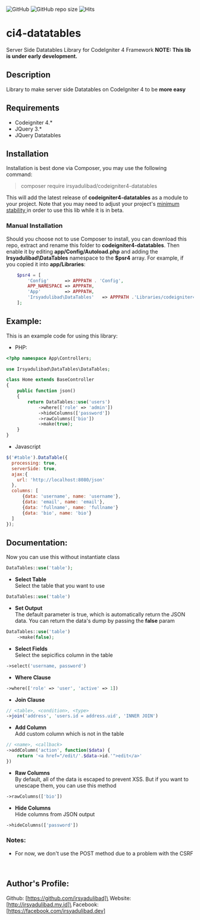 ![GitHub](https://img.shields.io/github/license/irsyadulibad/ci4-datatables)
![GitHub repo size](https://img.shields.io/github/repo-size/irsyadulibad/ci4-datatables?label=size)
![Hits](https://hits.seeyoufarm.com/api/count/incr/badge.svg?url=irsyadulibad/ci4-datatables)

# ci4-datatables
Server Side Datatables Library for CodeIgniter 4 Framework
**NOTE: This lib is under early development.**

## Description
Library to make server side Datatables on CodeIgniter 4 to be **more easy**


## Requirements
* Codeigniter 4.*
* JQuery 3.*
* JQuery Datatables

## Installation
Installation is best done via Composer, you may use the following command:

  > composer require irsyadulibad/codeigniter4-datatables

This will add the latest release of **codeigniter4-datatables** as a module to your project. Note that
you may need to adjust your project's
[minimum stability ](http://webtips.krajee.com/setting-composer-minimum-stability-application/)
in order to use this lib while it is in beta.


### Manual Installation

Should you choose not to use Composer to install, you can download this repo, extract and rename this folder to **codeigniter4-datatables**. 
Then enable it by editing **app/Config/Autoload.php** and adding the **Irsyadulibad\DataTables**
namespace to the **$psr4** array. For example, if you copied it into **app/Libraries**:
```php
    $psr4 = [
        'Config'      => APPPATH . 'Config',
        APP_NAMESPACE => APPPATH,
        'App'         => APPPATH,
        'Irsyadulibad\DataTables'   => APPPATH .'Libraries/codeigniter4-datatables/src',
    ];
```


## Example:
This is an example code for using this library:
* PHP:
```php
<?php namespace App\Controllers;

use Irsyadulibad\DataTables\DataTables;

class Home extends BaseController
{
	public function json()
	{
		return DataTables::use('users')
			->where(['role' => 'admin'])
			->hideColumns(['password'])
			->rawColumns(['bio'])
			->make(true);
	}
}
```

* Javascript
```javascript
$('#table').DataTable({
  processing: true,
  serverSide: true,
  ajax:{
    url: 'http://localhost:8080/json'
  },
  columns: [
	  {data: 'username', name: 'username'},
	  {data: 'email', name: 'email'},
	  {data: 'fullname', name: 'fullname'}
	  {data: 'bio', name: 'bio'}
  ]
});
```


## Documentation:

Now you can use this without instantiate class
```php
DataTables::use('table');
```

* **Select Table**\
	Select the table that you want to use
```php
DataTables::use('table')
```

* **Set Output**\
	The default parameter is true, which is automatically return the JSON data. You can return the data's dump by passing the **false** param
```php
DataTables::use('table')
	->make(false);
```

* **Select Fields**\
	Select the sepicifics column in the table
```php
->select('username, password')
```

* **Where Clause**
```php
->where(['role' => 'user', 'active' => 1])
```

* **Join Clause**
```php
// <table>, <condition>, <type>
->join('address', 'users.id = address.uid', 'INNER JOIN')
```

* **Add Column**\
	Add custom column which is not in the table
```php
// <name>, <callback>
->addColumn('action', function($data) {
	return '<a href="/edit/'.$data->id.'">edit</a>'
})
```

* **Raw Columns**\
	By default, all of the data is escaped to prevent XSS. But if you want to unescape them, you can use this method
```php
->rawColumns(['bio'])
```

* **Hide Columns**\
	Hide columns from JSON output
```php
->hideColumns(['password'])
```

### Notes:

* For now, we don't use the POST method due to a problem with the CSRF

<br />

## Author's Profile:

Github: [https://github.com/irsyadulibad]\
Website: [http://irsyadulibad.my.id]\
Facebook: [https://facebook.com/irsyadulibad.dev]
